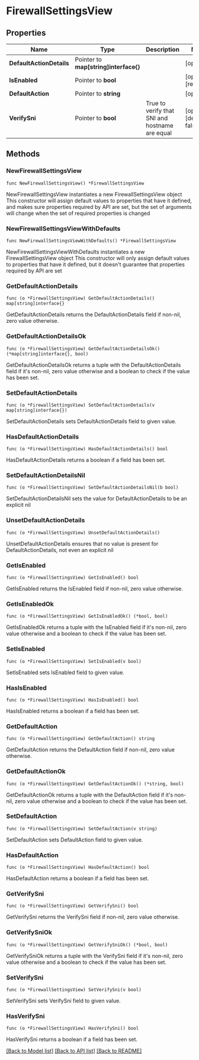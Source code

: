 # FirewallSettingsView

## Properties

Name | Type | Description | Notes
------------ | ------------- | ------------- | -------------
**DefaultActionDetails** | Pointer to **map[string]interface{}** |  | [optional] 
**IsEnabled** | Pointer to **bool** |  | [optional] [readonly] 
**DefaultAction** | Pointer to **string** |  | [optional] 
**VerifySni** | Pointer to **bool** | True to verify that SNI and hostname are equal | [optional] [default to false]

## Methods

### NewFirewallSettingsView

`func NewFirewallSettingsView() *FirewallSettingsView`

NewFirewallSettingsView instantiates a new FirewallSettingsView object
This constructor will assign default values to properties that have it defined,
and makes sure properties required by API are set, but the set of arguments
will change when the set of required properties is changed

### NewFirewallSettingsViewWithDefaults

`func NewFirewallSettingsViewWithDefaults() *FirewallSettingsView`

NewFirewallSettingsViewWithDefaults instantiates a new FirewallSettingsView object
This constructor will only assign default values to properties that have it defined,
but it doesn't guarantee that properties required by API are set

### GetDefaultActionDetails

`func (o *FirewallSettingsView) GetDefaultActionDetails() map[string]interface{}`

GetDefaultActionDetails returns the DefaultActionDetails field if non-nil, zero value otherwise.

### GetDefaultActionDetailsOk

`func (o *FirewallSettingsView) GetDefaultActionDetailsOk() (*map[string]interface{}, bool)`

GetDefaultActionDetailsOk returns a tuple with the DefaultActionDetails field if it's non-nil, zero value otherwise
and a boolean to check if the value has been set.

### SetDefaultActionDetails

`func (o *FirewallSettingsView) SetDefaultActionDetails(v map[string]interface{})`

SetDefaultActionDetails sets DefaultActionDetails field to given value.

### HasDefaultActionDetails

`func (o *FirewallSettingsView) HasDefaultActionDetails() bool`

HasDefaultActionDetails returns a boolean if a field has been set.

### SetDefaultActionDetailsNil

`func (o *FirewallSettingsView) SetDefaultActionDetailsNil(b bool)`

 SetDefaultActionDetailsNil sets the value for DefaultActionDetails to be an explicit nil

### UnsetDefaultActionDetails
`func (o *FirewallSettingsView) UnsetDefaultActionDetails()`

UnsetDefaultActionDetails ensures that no value is present for DefaultActionDetails, not even an explicit nil
### GetIsEnabled

`func (o *FirewallSettingsView) GetIsEnabled() bool`

GetIsEnabled returns the IsEnabled field if non-nil, zero value otherwise.

### GetIsEnabledOk

`func (o *FirewallSettingsView) GetIsEnabledOk() (*bool, bool)`

GetIsEnabledOk returns a tuple with the IsEnabled field if it's non-nil, zero value otherwise
and a boolean to check if the value has been set.

### SetIsEnabled

`func (o *FirewallSettingsView) SetIsEnabled(v bool)`

SetIsEnabled sets IsEnabled field to given value.

### HasIsEnabled

`func (o *FirewallSettingsView) HasIsEnabled() bool`

HasIsEnabled returns a boolean if a field has been set.

### GetDefaultAction

`func (o *FirewallSettingsView) GetDefaultAction() string`

GetDefaultAction returns the DefaultAction field if non-nil, zero value otherwise.

### GetDefaultActionOk

`func (o *FirewallSettingsView) GetDefaultActionOk() (*string, bool)`

GetDefaultActionOk returns a tuple with the DefaultAction field if it's non-nil, zero value otherwise
and a boolean to check if the value has been set.

### SetDefaultAction

`func (o *FirewallSettingsView) SetDefaultAction(v string)`

SetDefaultAction sets DefaultAction field to given value.

### HasDefaultAction

`func (o *FirewallSettingsView) HasDefaultAction() bool`

HasDefaultAction returns a boolean if a field has been set.

### GetVerifySni

`func (o *FirewallSettingsView) GetVerifySni() bool`

GetVerifySni returns the VerifySni field if non-nil, zero value otherwise.

### GetVerifySniOk

`func (o *FirewallSettingsView) GetVerifySniOk() (*bool, bool)`

GetVerifySniOk returns a tuple with the VerifySni field if it's non-nil, zero value otherwise
and a boolean to check if the value has been set.

### SetVerifySni

`func (o *FirewallSettingsView) SetVerifySni(v bool)`

SetVerifySni sets VerifySni field to given value.

### HasVerifySni

`func (o *FirewallSettingsView) HasVerifySni() bool`

HasVerifySni returns a boolean if a field has been set.


[[Back to Model list]](HOW-TO.md#documentation-for-models) [[Back to API list]](HOW-TO.md#documentation-for-api-endpoints) [[Back to README]](HOW-TO.md)


